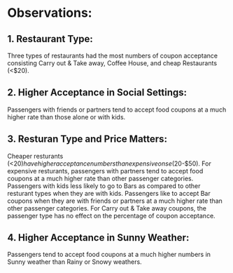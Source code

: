 # Observations:
## 1.	Restaurant Type:
Three types of restaurants had the most numbers of coupon acceptance consisting Carry out & Take away, Coffee House, and cheap Restaurants (<$20).

## 2. Higher Acceptance in Social Settings: 
Passengers with friends or partners tend to accept food coupons at a much higher rate than those alone or with kids. 

## 3. Resturan Type and Price Matters:
Cheaper resturants (<$20) have higher acceptance numbers than expensive onse ($20-$50). 
For expensive resturants, passengers with partners tend to accept food coupons at a much higher rate than other passenger categories.
Passengers with kids less likely to go to Bars as compared to other resturant types when they are with kids.
Passengers like to accept Bar coupons when they are with friends or partners at a much higher rate than other passenger categories.
For Carry out & Take away coupons, the passenger type has no effect on the percentage of coupon acceptance.

## 4. Higher Acceptance in Sunny Weather:
Passengers tend to accept food coupons at a much higher numbers in Sunny weather than Rainy or Snowy weathers.
